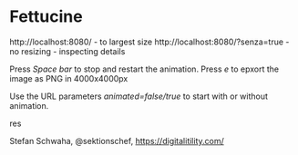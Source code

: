 # Fettucine

http://localhost:8080/ - to largest size
http://localhost:8080/?senza=true - no resizing - inspecting details

Press *Space bar* to stop and restart the animation.
Press *e* to epxort the image as PNG in 4000x4000px

Use the URL parameters *animated=false/true* to start with or without animation.

res 

Stefan Schwaha, @sektionschef, https://digitalitility.com/
